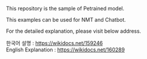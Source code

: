 This repository is the sample of Petrained model.

This examples can be used for NMT and Chatbot.

For the detailed explanation, please visit below address.

한국어 설명 : https://wikidocs.net/159246  
English Explanation : https://wikidocs.net/160289  
